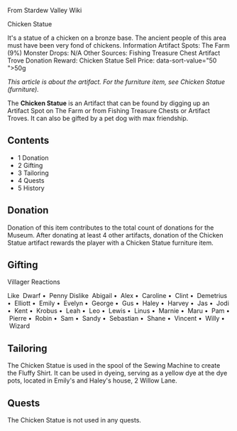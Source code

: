 From Stardew Valley Wiki

Chicken Statue

It's a statue of a chicken on a bronze base. The ancient people of this area must have been very fond of chickens. Information Artifact Spots: The Farm (9%) Monster Drops: N/A Other Sources: Fishing Treasure Chest Artifact Trove Donation Reward: Chicken Statue Sell Price: data-sort-value="50 "&gt;50g

*This article is about the artifact. For the furniture item, see Chicken Statue (furniture).*

The **Chicken Statue** is an Artifact that can be found by digging up an Artifact Spot on The Farm or from Fishing Treasure Chests or Artifact Troves. It can also be gifted by a pet dog with max friendship.

## Contents

- 1 Donation
- 2 Gifting
- 3 Tailoring
- 4 Quests
- 5 History

## Donation

Donation of this item contributes to the total count of donations for the Museum. After donating at least 4 other artifacts, donation of the Chicken Statue artifact rewards the player with a Chicken Statue furniture item.

## Gifting

Villager Reactions

Like  Dwarf •  Penny Dislike  Abigail •  Alex •  Caroline •  Clint •  Demetrius •  Elliott •  Emily •  Evelyn •  George •  Gus •  Haley •  Harvey •  Jas •  Jodi •  Kent •  Krobus •  Leah •  Leo •  Lewis •  Linus •  Marnie •  Maru •  Pam •  Pierre •  Robin •  Sam •  Sandy •  Sebastian •  Shane •  Vincent •  Willy •  Wizard

## Tailoring

The Chicken Statue is used in the spool of the Sewing Machine to create the Fluffy Shirt. It can be used in dyeing, serving as a yellow dye at the dye pots, located in Emily's and Haley's house, 2 Willow Lane.

## Quests

The Chicken Statue is not used in any quests.